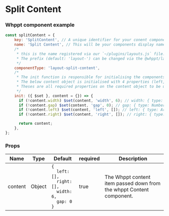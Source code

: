 # Split Content

### Whppt component example
```js
const splitContent = {
    key: 'SplitContent', // A unique identifier for your conent component.
    name: 'Split Content', // This will be your components display name with the Whppt content sidebar.
    /*
     * this is the name registered via our `~/plugins/layouts.js` file. 
     * The prefix (default: 'layout-') can be changed via the @whppt/layouts module options.
     */  
    componentType: 'layout-split-content',
    /*
     * The init function is responsible for initialising the components content object.
     * The below content object is initialised with 4 properties (left, right, width and gap),
     * Theses are all required properties on the content object to be used within the split contents editors. 
     */
    init: ({ $set }, content = {}) => {
      if (!content.width) $set(content, 'width', 6); // width: { type: Number, default: 6 }
      if (!content.gap) $set(content, 'gap', 0); // gap: { type: Number, default: 0 }
      if (!content.left) $set(content, 'left', []); // left: { type: Array, default: () => [] }
      if (!content.right) $set(content, 'right', []); // right: { type: Array, default: () => [] }

      return content;
    },
};
```
 
### Props
| Name    | Type   | Default   | required | Description                                                          |
|---------|--------|-----------|----------|----------------------------------------------------------------------|
| content | Object | <code>{<br />&nbsp;&nbsp;left: [],<br />&nbsp;&nbsp;right: [],<br />&nbsp;&nbsp;width: 6,<br />&nbsp;&nbsp;gap: 0<br/>}<code/> | true | The Whppt content item passed down from the whppt Content component. |



